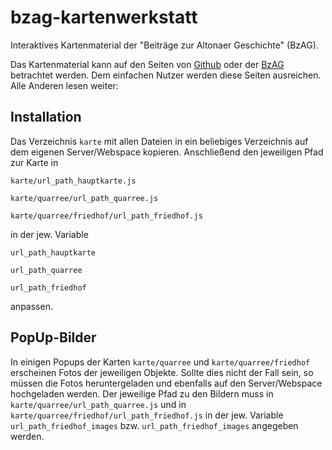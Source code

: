 
# bzag-kartenwerkstatt
Interaktives Kartenmaterial der "Beiträge zur Altonaer Geschichte" (BzAG).

Das Kartenmaterial kann auf den Seiten von [Github](https://pod-o-mart.github.io/bzag-kartenwerkstatt/) oder der [BzAG](https://altona.ws/karten) betrachtet werden. Dem einfachen Nutzer werden diese Seiten ausreichen. Alle Anderen lesen weiter:

## Installation
Das Verzeichnis `karte` mit allen Dateien in ein beliebiges Verzeichnis auf dem eigenen Server/Webspace kopieren. Anschließend den jeweiligen Pfad zur Karte in

`karte/url_path_hauptkarte.js`

`karte/quarree/url_path_quarree.js`

`karte/quarree/friedhof/url_path_friedhof.js`

in der jew. Variable 

`url_path_hauptkarte`

`url_path_quarree`

`url_path_friedhof`

anpassen.

## PopUp-Bilder
In einigen Popups der Karten `karte/quarree` und `karte/quarree/friedhof` erscheinen Fotos der jeweiligen Objekte. Sollte dies nicht der Fall sein, so müssen die Fotos heruntergeladen und ebenfalls auf den Server/Webspace hochgeladen werden. Der jeweilige Pfad zu den Bildern muss in `karte/quarree/url_path_quarree.js` und in `karte/quarree/friedhof/url_path_friedhof.js` in der jew. Variable `url_path_friedhof_images` bzw. `url_path_friedhof_images` angegeben werden.
